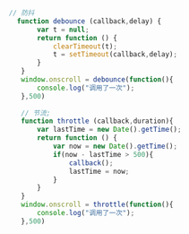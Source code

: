 <!--
 * @Description: 
 * @Author: 曹俊
 * @Date: 2022-07-08 10:13:38
 * @LastEditors: 曹俊
 * @LastEditTime: 2022-07-08 10:13:45
-->
```js
 // 防抖
   function debounce (callback,delay) {
        var t = null;
        return function () {
            clearTimeout(t);
            t = setTimeout(callback,delay);
        }
    }
    window.onscroll = debounce(function(){
        console.log("调用了一次");
    },500)
    
    // 节流;
    function throttle (callback,duration){
        var lastTime = new Date().getTime();
        return function () {
            var now = new Date().getTime();
            if(now - lastTime > 500){
                callback();
                lastTime = now;
            }
        }
    }
    window.onscroll = throttle(function(){
        console.log("调用了一次");
    },500)
```
